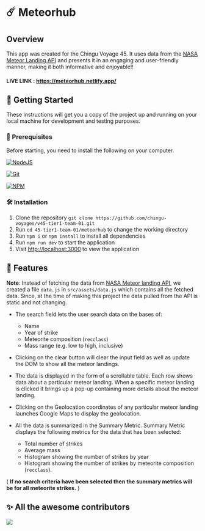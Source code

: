 # ☄️ Meteorhub

## Overview

This app was created for the Chingu Voyage 45. It uses data from the
[NASA Meteor Landing API](https://data.nasa.gov/resource/gh4g-9sfh.json) and presents it in an engaging and user-friendly manner, making it both informative and enjoyable!!

#### LIVE LINK : https://meteorhub.netlify.app/

## 🚀 Getting Started

These instructions will get you a copy of the project up and running on your local machine for development and testing purposes.

### 🧾 Prerequisites

Before starting, you need to install the following on your computer.

[![NodeJS](https://img.shields.io/badge/node.js-6DA55F?style=for-the-badge&logo=node.js&logoColor=white)](https://nodejs.org/en/download/)

[![Git](https://img.shields.io/badge/git-%23F05033.svg?style=for-the-badge&logo=git&logoColor=white)](https://git-scm.com/downloads)

[![NPM](https://img.shields.io/badge/NPM-%23000000.svg?style=for-the-badge&logo=npm&logoColor=white)](https://www.npmjs.com/)

### 🛠️ Installation

1. Clone the repository `git clone https://github.com/chingu-voyages/v45-tier1-team-01.git`
2. Run `cd 45-tier1-team-01/meteorhub` to change the working directory
3. Run `npm i` or `npm install` to install all dependencies
4. Run `npm run dev` to start the application
5. Visit [http://localhost:3000](http://localhost:3000) to view the application

## 📒 Features

**Note**: Instead of fetching the data from [NASA Meteor landing API](https://data.nasa.gov/resource/gh4g-9sfh.json), we created a file `data.js` in `src/assets/data.js` which contains all the fetched data. Since, at the time of making this project the data pulled from the API is static and not changing.


- The search field lets the user search data on the bases of:

    - Name
    - Year of strike
    - Meteorite composition (`recclass`)
    - Mass range (e.g. low to high, inclusive)

- Clicking on the clear button will clear the input field as well as update the DOM to show all the meteor landings.

- The data is displayed in the form of a scrollable table. Each row shows data about a particular meteor landing. When a specific meteor landing is clicked it brings up a pop-up containing more details about the meteor landing.

- Clicking on the Geolocation coordinates of any particular meteor landing launches Google Maps to display the
  geolocation.

- All the data is summarized in the Summary Metric. Summary Metric displays the following metrics for the data that has been selected:

    - Total number of strikes
    - Average mass
    - Histogram showing the number of strikes by year
    - Histogram showing the number of strikes by meteorite composition (`recclass`).

 ( **If no search criteria have been selected then the summary metrics will be for all meteorite strikes.** )
 

## ✨ All the awesome contributors

<img src="https://contrib.rocks/image?repo=chingu-voyages/v45-tier1-team-01"/>
